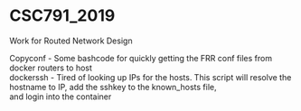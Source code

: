 # CSC791_2019
Work for Routed Network Design

Copyconf - Some bashcode for quickly getting the FRR conf files from docker routers to host \
dockerssh - Tired of looking up IPs for the hosts. This script will resolve the hostname to IP, add the sshkey to the known_hosts file, \
and login into the container
